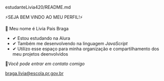 
estudanteLivia420/README.md

⚡SEJA BEM VINDO AO MEU PERFIL!⚡

👤 Meu nome é Livia Pais Braga


- ✔︎ Estou estudando na Alura
- ✔︎ Também me desenvolvendo na linguagem *JavaScript*
- ✔︎ Utilizo esse espaço para minha organização e compartilhamento dos meu projetos deenvolvidos

💬*Você pode entrar em contato comigo*

braga.livia@escola.pr.gov.br

